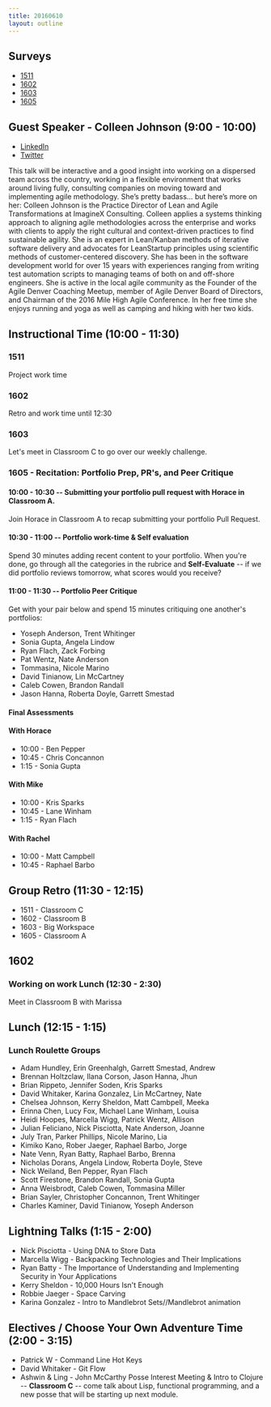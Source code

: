 ```yaml
---
title: 20160610
layout: outline
---
```


## Surveys

* [1511](http://goo.gl/forms/f4TD4o0JPH7hy64n2)
* [1602](https://docs.google.com/forms/d/1PzI03bNGTqlxeTMCgYtCVJYudrx0yLcoVymzWVnZ2VQ/viewform)
* [1603](https://docs.google.com/forms/d/1vKHkb_g8oTQKnte6rYq6yQdZ8NPH_rYVdCCF7_x2lmk/viewform)
* [1605](http://goo.gl/forms/Lq4tIPj9XqFde3Fo2)

## Guest Speaker - Colleen Johnson (9:00 - 10:00)
* [LinkedIn](https://www.linkedin.com/in/colleenvoelschow)
* [Twitter](https://twitter.com/scrumhive)

This talk will be interactive and a good insight into working on a dispersed team across the country, working in a flexible environment that works around living fully, consulting companies on moving toward and implementing agile methodology. She’s pretty badass… but here’s more on her:
Colleen Johnson is the Practice Director of Lean and Agile Transformations at ImagineX Consulting. Colleen applies a systems thinking approach to aligning agile methodologies across the enterprise and works with clients to apply the right cultural and context-driven practices to find sustainable agility. She is an expert in Lean/Kanban methods of iterative software delivery and advocates for LeanStartup principles using scientific methods of customer-centered discovery. She has been in the software development world for over 15 years with experiences ranging from writing test automation scripts to managing teams of both on and off-shore engineers. She is active in the local agile community as the Founder of the Agile Denver Coaching Meetup, member of Agile Denver Board of Directors, and Chairman of the 2016 Mile High Agile Conference. In her free time she enjoys running and yoga as well as camping and hiking with her two kids.

## Instructional Time (10:00 - 11:30)

### 1511
Project work time

### 1602

Retro and work time until 12:30

### 1603
 Let's meet in Classroom C to go over our weekly challenge.

### 1605 - Recitation: Portfolio Prep, PR's, and Peer Critique

#### 10:00 - 10:30 -- Submitting your portfolio pull request with Horace in Classroom A.

Join Horace in Classroom A to recap submitting your portfolio Pull Request.

#### 10:30 - 11:00 -- Portfolio work-time & Self evaluation

Spend 30 minutes adding recent content to your portfolio. When you're done, go through
all the categories in the rubrice and **Self-Evaluate** -- if we did portfolio reviews
tomorrow, what scores would you receive?

#### 11:00 - 11:30 -- Portfolio Peer Critique

Get with your pair below and spend 15 minutes critiquing one another's portfolios:

* Yoseph Anderson, Trent Whitinger
* Sonia Gupta, Angela Lindow
* Ryan Flach, Zack Forbing
* Pat Wentz, Nate Anderson
* Tommasina, Nicole Marino
* David Tinianow, Lin McCartney
* Caleb Cowen, Brandon Randall
* Jason Hanna, Roberta Doyle, Garrett Smestad

#### Final Assessments

#### With Horace

* 10:00 - Ben Pepper
* 10:45 - Chris Concannon
* 1:15 - Sonia Gupta

#### With Mike

* 10:00 - Kris Sparks
* 10:45 - Lane Winham
* 1:15 -  Ryan Flach

#### With Rachel

* 10:00 - Matt Campbell
* 10:45 - Raphael Barbo

## Group Retro (11:30 - 12:15)

* 1511 - Classroom C
* 1602 - Classroom B
* 1603 - Big Workspace
* 1605 - Classroom A

## 1602

### Working on work Lunch (12:30 - 2:30)

Meet in Classroom B with Marissa

## Lunch (12:15 - 1:15)

### Lunch Roulette Groups

* Adam Hundley, Erin Greenhalgh, Garrett Smestad, Andrew
* Brennan Holtzclaw, Ilana Corson, Jason Hanna, Jhun
* Brian Rippeto, Jennifer Soden, Kris Sparks
* David Whitaker, Karina Gonzalez, Lin McCartney, Nate
* Chelsea Johnson, Kerry Sheldon, Matt Cambpell, Meeka
* Erinna Chen, Lucy Fox, Michael Lane Winham, Louisa
* Heidi Hoopes, Marcella Wigg, Patrick Wentz, Allison
* Julian Feliciano, Nick Pisciotta, Nate Anderson, Joanne
* July Tran, Parker Phillips, Nicole Marino, Lia
* Kimiko Kano, Rober Jaeger, Raphael Barbo, Jorge
* Nate Venn, Ryan Batty, Raphael Barbo, Brenna
* Nicholas Dorans, Angela Lindow, Roberta Doyle, Steve
* Nick Weiland, Ben Pepper, Ryan Flach
* Scott Firestone, Brandon Randall, Sonia Gupta
* Anna Weisbrodt, Caleb Cowen, Tommasina Miller
* Brian Sayler, Christopher Concannon, Trent Whitinger
* Charles Kaminer, David Tinianow, Yoseph Anderson


## Lightning Talks (1:15 - 2:00)

  * Nick Pisciotta - Using DNA to Store Data
  * Marcella Wigg - Backpacking Technologies and Their Implications
  * Ryan Batty - The Importance of Understanding and Implementing Security in Your Applications
  * Kerry Sheldon - 10,000 Hours Isn't Enough
  * Robbie Jaeger - Space Carving
  * Karina Gonzalez - Intro to Mandlebrot Sets//Mandlebrot animation

## Electives / Choose Your Own Adventure Time (2:00 - 3:15)

  * Patrick W - Command Line Hot Keys
  * David Whitaker - Git Flow
  * Ashwin & Ling - John McCarthy Posse Interest Meeting & Intro to Clojure -- **Classroom C** -- come talk about Lisp, functional programming, and a new posse that will be starting up next module.
